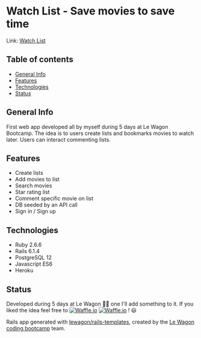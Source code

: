 # Watch List - Save movies to save time
Link:  [Watch List](https://save-movies-save-time.herokuapp.com/)

## Table of contents
* [General Info](#general-info)
* [Features](#features)
* [Technologies](#technologies)
* [Status](#status)

## General Info
First web app developed all by myself during 5 days at Le Wagon Bootcamp.
The idea is to users create lists and bookmarks movies to watch later. Users can interact commenting lists.

## Features
* Create lists
* Add movies to list
* Search movies
* Star rating list
* Comment specific movie on list
* DB seeded by an API call
* Sign in / Sign up

## Technologies
* Ruby 2.6.6
* Rails 6.1.4
* PostgreSQL 12
* Javascript ES6
* Heroku

## Status
Developed during 5 days at Le Wagon 🏃‍♀️ one I'll add something to it. If you liked the idea feel free to [![Waffle.io](https://img.shields.io/badge/contact-EA4335?logo=gmail&logoColor=white)][4] [![Waffle.io](https://img.shields.io/badge/me-0A66C2?logo=linkedin&color=blue)][1] ! 😃



Rails app generated with [lewagon/rails-templates](https://github.com/lewagon/rails-templates), created by the [Le Wagon coding bootcamp](https://www.lewagon.com) team.

[1]: http://www.linkedin.com/in/andre-menezes-developer
[4]: mailto:dev.andremenezes@gmail.com

